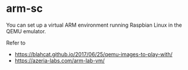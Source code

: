 # arm-sc

You can set up a virtual ARM environment running Raspbian Linux in the QEMU emulator.

Refer to
* https://blahcat.github.io/2017/06/25/qemu-images-to-play-with/
* https://azeria-labs.com/arm-lab-vm/
